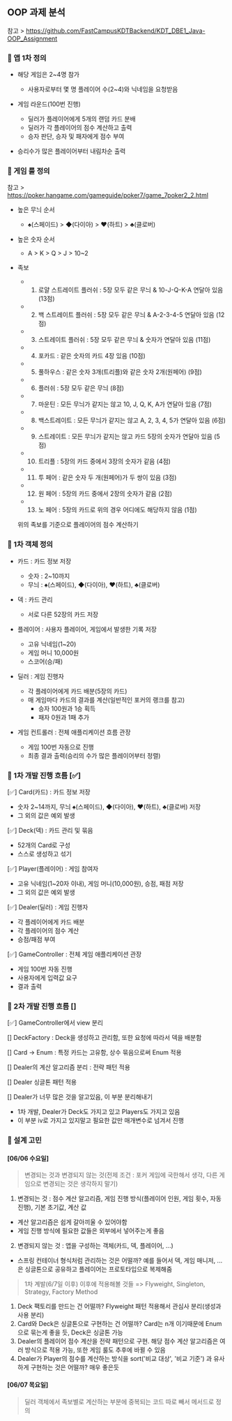 ## OOP 과제 분석

참고 > https://github.com/FastCampusKDTBackend/KDT_DBE1_Java-OOP_Assignment

### 📌 앱 1차 정의 
- 해당 게임은 2~4명 참가
  - 사용자로부터 몇 명 플레이어 수(2~4)와 닉네임을 요청받음 

- 게임 라운드(100번 진행)
  - 딜러가 플레이어에게 5개의 랜덤 카드 분배
  - 딜러가 각 플레이어의 점수 계산하고 출력
  - 승자 판단, 승자 및 패자에게 점수 부여

- 승리수가 많은 플레이어부터 내림차순 출력 



### 📌 게임 룰 정의

참고 > https://poker.hangame.com/gameguide/poker7/game_7poker2_2.html

- 높은 무늬 순서 
  -  ♠(스페이드) > ◆(다이아) > ♥(하트) > ♣(클로버)

- 높은 숫자 순서
  - A > K > Q > J > 10~2

- 족보 
  - 1. 로얄 스트레이트 플러쉬 : 5장 모두 같은 무늬 & 10-J-Q-K-A 연달아 있음 (13점)
  - 2. 백 스트레이트 플러쉬 : 5장 모두 같은 무늬 & A-2-3-4-5 연달아 있음 (12점)
  - 3. 스트레이트 플러쉬 : 5장 모두 같은 무늬 & 숫자가 연달아 있음 (11점)
  - 4. 포카드 : 같은 숫자의 카드 4장 있음 (10점)
  - 5. 풀하우스 : 같은 숫자 3개(트리플)와 같은 숫자 2개(원페어) (9점)
  - 6. 플러쉬 :  5장 모두 같은 무늬 (8점)
  - 7. 마운틴 : 모든 무늬가 같지는 않고 10, J, Q, K, A가 연달아 있음 (7점)
  - 8. 백스트레이트 : 모든 무늬가 같지는 않고 A, 2, 3, 4, 5가 연달아 있음 (6점)
  - 9. 스트레이트 : 모든 무늬가 같지는 않고 카드 5장의 숫자가 연달아 있음 (5점)
  - 10. 트리플 : 5장의 카드 중에서 3장의 숫자가 같음 (4점)
  - 11. 투 페어 : 같은 숫자 두 개(원페어)가 두 쌍이 있음 (3점)
  - 12. 원 페어 : 5장의 카드 중에서 2장의 숫자가 같음 (2점)
  - 13. 노 페어 : 5장의 카드로 위의 경우 어디에도 해당하지 않음 (1점)
  
  위의 족보를 기준으로 플레이어의 점수 계산하기 

  


### 📌 1차 객체 정의

- 카드 : 카드 정보 저장
  - 숫자 : 2~10까지 
  - 무늬 : ♠(스페이드), ◆(다이아), ♥(하트), ♣(클로버)

- 덱 : 카드 관리 
  - 서로 다른 52장의 카드 저장 
  
- 플레이어 : 사용자 플레이어, 게임에서 발생한 기록 저장 
  - 고유 닉네임(1~20)
  - 게임 머니 10,000원
  - 스코어(승/패)

- 딜러 : 게임 진행자 
  - 각 플레이어에게 카드 배분(5장의 카드)
  - 매 게임마다 카드의 결과를 계산(일반적인 포커의 랭크를 참고)
    - 승자 100원과 1승 획득
    - 패자 0원과 1패 추가 

- 게임 컨트롤러 : 전체 애플리케이션 흐름 관장 
  - 게임 100번 자동으로 진행
  - 최종 결과 출력(승리의 수가 많은 플레이어부터 정렬) 


### 📌 1차 개발 진행 흐름 [✅]

[✅] Card(카드) : 카드 정보 저장
- 숫자 2~14까지, 무늬 ♠(스페이드), ◆(다이아), ♥(하트), ♣(클로버) 저장 
- 그 외의 값은 예외 발생 


[✅] Deck(덱) : 카드 관리 및 묶음 
- 52개의 Card로 구성 
- 스스로 생성하고 섞기


[✅] Player(플레이어) : 게임 참여자
- 고유 닉네임(1~20자 이내), 게임 머니(10,000원), 승점, 패점 저장 
- 그 외의 값은 예외 발생

[✅] Dealer(딜러) : 게임 진행자
- 각 플레이어에게 카드 배분
- 각 플레이어의 점수 계산
- 승점/패점 부여


[✅] GameController : 전체 게임 애플리케이션 관장
- 게임 100번 자동 진행
- 사용자에게 입력값 요구
- 결과 출력 

### 📌 2차 개발 진행 흐름 []

[✅] GameController에서 view 분리

[] DeckFactory : Deck을 생성하고 관리함, 또한 요청에 따라서 덱을 배분함 

[] Card -> Enum : 특정 카드는 고유함, 상수 묶음으로써 Enum 적용

[] Dealer의 계산 알고리즘 분리 : 전략 패턴 적용

[] Dealer 싱글톤 패턴 적용 

[] Dealer가 너무 많은 것을 알고있음, 이 부분 분리해내기
- 1차 개발, Dealer가 Deck도 가지고 있고 Players도 가지고 있음
- 이 부분 iv로 가지고 있지말고 필요한 값만 매개변수로 넘겨서 진행


### 📌 설계 고민

#### [06/06 수요일]
> 변경되는 것과 변경되지 않는 것(전제 조건 : 포커 게임에 국한해서 생각, 다른 게임으로 변경되는 것은 생각하지 말기)
01. 변경되는 것 : 점수 계산 알고리즘, 게임 진행 방식(플레이어 인원, 게임 횟수, 자동 진행), 기본 초기값, 계산 값
- 계산 알고리즘은 쉽게 갈아끼울 수 있어야함
- 게임 진행 방식에 필요한 값들은 외부에서 넣어주는게 좋음 


02. 변경되지 않는 것 : 앱을 구성하는 객체(카드, 덱, 플레이어, ...)
- 스프링 컨테이너 형식처럼 관리하는 것은 어떨까? 예를 들어서 덱, 게임 매니저, ... 은 싱글톤으로 공유하고 플레이어는 프로토타입으로 복제해줌


>  1차 계발(6/7일 이후) 이후에 적용해볼 것들 => Flyweight, Singleton, Strategy, Factory Method
01. Deck 팩토리를 만드는 건 어떨까? Flyweight 패턴 적용해서 관심사 분리(생성과 사용 분리)
02. Card와 Deck은 싱글톤으로 구현하는 건 어떨까? Card는 n개 이기때문에 Enum으로 묶는게 좋을 듯, Deck은 싱글톤 가능
03. Dealer의 플레이어 점수 계산을 전략 패턴으로 구현. 해당 점수 계산 알고리즘은 여러 방식으로 적용 가능, 또한 게임 룰도 추후에 바뀔 수 있음 
04. Dealer가 Player의 점수를 계산하는 방식을 sort('비교 대상', '비교 기준') 과 유사하게 구현하는 것은 어떨까? 매우 좋은듯 

#### [06/07 목요일]

> 딜러 객체에서 족보별로 계산하는 부분에 중복되는 코드 따로 빼서 메서드로 정의 


